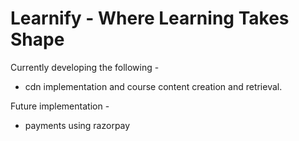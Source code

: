# Learnify - Where Learning Takes Shape
Currently developing the following - 
 - cdn implementation and course content creation and retrieval.

Future implementation - 
 - payments using razorpay